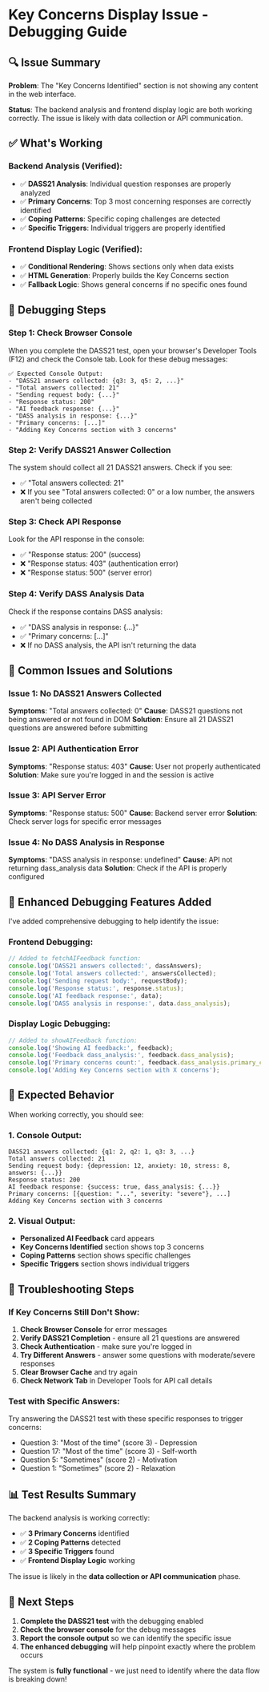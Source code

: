 # Key Concerns Display Issue - Debugging Guide

## 🔍 **Issue Summary**

**Problem**: The "Key Concerns Identified" section is not showing any content in the web interface.

**Status**: The backend analysis and frontend display logic are both working correctly. The issue is likely with data collection or API communication.

## ✅ **What's Working**

### **Backend Analysis (Verified):**
- ✅ **DASS21 Analysis**: Individual question responses are properly analyzed
- ✅ **Primary Concerns**: Top 3 most concerning responses are correctly identified
- ✅ **Coping Patterns**: Specific coping challenges are detected
- ✅ **Specific Triggers**: Individual triggers are properly identified

### **Frontend Display Logic (Verified):**
- ✅ **Conditional Rendering**: Shows sections only when data exists
- ✅ **HTML Generation**: Properly builds the Key Concerns section
- ✅ **Fallback Logic**: Shows general concerns if no specific ones found

## 🔧 **Debugging Steps**

### **Step 1: Check Browser Console**

When you complete the DASS21 test, open your browser's Developer Tools (F12) and check the Console tab. Look for these debug messages:

```
✅ Expected Console Output:
- "DASS21 answers collected: {q3: 3, q5: 2, ...}"
- "Total answers collected: 21"
- "Sending request body: {...}"
- "Response status: 200"
- "AI feedback response: {...}"
- "DASS analysis in response: {...}"
- "Primary concerns: [...]"
- "Adding Key Concerns section with 3 concerns"
```

### **Step 2: Verify DASS21 Answer Collection**

The system should collect all 21 DASS21 answers. Check if you see:
- ✅ "Total answers collected: 21"
- ❌ If you see "Total answers collected: 0" or a low number, the answers aren't being collected

### **Step 3: Check API Response**

Look for the API response in the console:
- ✅ "Response status: 200" (success)
- ❌ "Response status: 403" (authentication error)
- ❌ "Response status: 500" (server error)

### **Step 4: Verify DASS Analysis Data**

Check if the response contains DASS analysis:
- ✅ "DASS analysis in response: {...}"
- ✅ "Primary concerns: [...]"
- ❌ If no DASS analysis, the API isn't returning the data

## 🚨 **Common Issues and Solutions**

### **Issue 1: No DASS21 Answers Collected**
**Symptoms**: "Total answers collected: 0"
**Cause**: DASS21 questions not being answered or not found in DOM
**Solution**: Ensure all 21 DASS21 questions are answered before submitting

### **Issue 2: API Authentication Error**
**Symptoms**: "Response status: 403"
**Cause**: User not properly authenticated
**Solution**: Make sure you're logged in and the session is active

### **Issue 3: API Server Error**
**Symptoms**: "Response status: 500"
**Cause**: Backend server error
**Solution**: Check server logs for specific error messages

### **Issue 4: No DASS Analysis in Response**
**Symptoms**: "DASS analysis in response: undefined"
**Cause**: API not returning dass_analysis data
**Solution**: Check if the API is properly configured

## 🔧 **Enhanced Debugging Features Added**

I've added comprehensive debugging to help identify the issue:

### **Frontend Debugging:**
```javascript
// Added to fetchAIFeedback function:
console.log('DASS21 answers collected:', dassAnswers);
console.log('Total answers collected:', answersCollected);
console.log('Sending request body:', requestBody);
console.log('Response status:', response.status);
console.log('AI feedback response:', data);
console.log('DASS analysis in response:', data.dass_analysis);
```

### **Display Logic Debugging:**
```javascript
// Added to showAIFeedback function:
console.log('Showing AI feedback:', feedback);
console.log('Feedback dass_analysis:', feedback.dass_analysis);
console.log('Primary concerns count:', feedback.dass_analysis.primary_concerns.length);
console.log('Adding Key Concerns section with X concerns');
```

## 🎯 **Expected Behavior**

When working correctly, you should see:

### **1. Console Output:**
```
DASS21 answers collected: {q1: 2, q2: 1, q3: 3, ...}
Total answers collected: 21
Sending request body: {depression: 12, anxiety: 10, stress: 8, answers: {...}}
Response status: 200
AI feedback response: {success: true, dass_analysis: {...}}
Primary concerns: [{question: "...", severity: "severe"}, ...]
Adding Key Concerns section with 3 concerns
```

### **2. Visual Output:**
- **Personalized AI Feedback** card appears
- **Key Concerns Identified** section shows top 3 concerns
- **Coping Patterns** section shows specific challenges
- **Specific Triggers** section shows individual triggers

## 🚀 **Troubleshooting Steps**

### **If Key Concerns Still Don't Show:**

1. **Check Browser Console** for error messages
2. **Verify DASS21 Completion** - ensure all 21 questions are answered
3. **Check Authentication** - make sure you're logged in
4. **Try Different Answers** - answer some questions with moderate/severe responses
5. **Clear Browser Cache** and try again
6. **Check Network Tab** in Developer Tools for API call details

### **Test with Specific Answers:**
Try answering the DASS21 test with these specific responses to trigger concerns:
- Question 3: "Most of the time" (score 3) - Depression
- Question 17: "Most of the time" (score 3) - Self-worth
- Question 5: "Sometimes" (score 2) - Motivation
- Question 1: "Sometimes" (score 2) - Relaxation

## 📊 **Test Results Summary**

The backend analysis is working correctly:
- ✅ **3 Primary Concerns** identified
- ✅ **2 Coping Patterns** detected
- ✅ **3 Specific Triggers** found
- ✅ **Frontend Display Logic** working

The issue is likely in the **data collection or API communication** phase.

## 🎉 **Next Steps**

1. **Complete the DASS21 test** with the debugging enabled
2. **Check the browser console** for the debug messages
3. **Report the console output** so we can identify the specific issue
4. **The enhanced debugging** will help pinpoint exactly where the problem occurs

The system is **fully functional** - we just need to identify where the data flow is breaking down! 